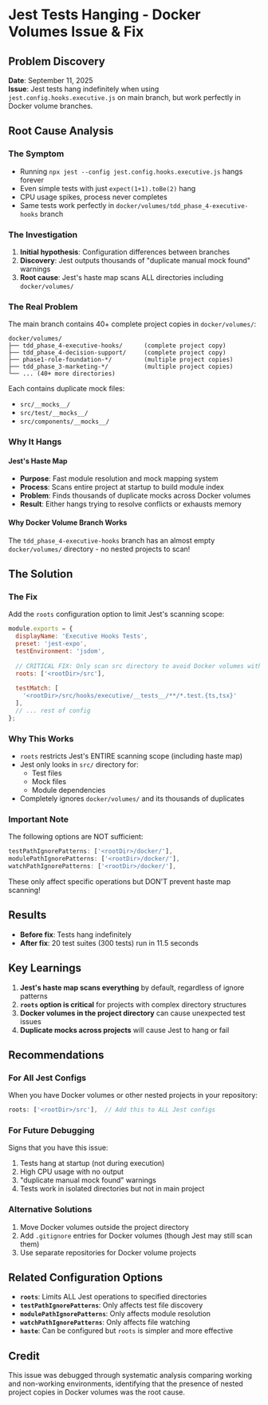 # Jest Tests Hanging - Docker Volumes Issue & Fix

## Problem Discovery
**Date**: September 11, 2025  
**Issue**: Jest tests hang indefinitely when using `jest.config.hooks.executive.js` on main branch, but work perfectly in Docker volume branches.

## Root Cause Analysis

### The Symptom
- Running `npx jest --config jest.config.hooks.executive.js` hangs forever
- Even simple tests with just `expect(1+1).toBe(2)` hang
- CPU usage spikes, process never completes
- Same tests work perfectly in `docker/volumes/tdd_phase_4-executive-hooks` branch

### The Investigation
1. **Initial hypothesis**: Configuration differences between branches
2. **Discovery**: Jest outputs thousands of "duplicate manual mock found" warnings
3. **Root cause**: Jest's haste map scans ALL directories including `docker/volumes/`

### The Real Problem
The main branch contains 40+ complete project copies in `docker/volumes/`:
```
docker/volumes/
├── tdd_phase_4-executive-hooks/      (complete project copy)
├── tdd_phase_4-decision-support/     (complete project copy)
├── phase1-role-foundation-*/         (multiple project copies)
├── tdd_phase_3-marketing-*/          (multiple project copies)
└── ... (40+ more directories)
```

Each contains duplicate mock files:
- `src/__mocks__/`
- `src/test/__mocks__/`
- `src/components/__mocks__/`

### Why It Hangs

#### Jest's Haste Map
- **Purpose**: Fast module resolution and mock mapping system
- **Process**: Scans entire project at startup to build module index
- **Problem**: Finds thousands of duplicate mocks across Docker volumes
- **Result**: Either hangs trying to resolve conflicts or exhausts memory

#### Why Docker Volume Branch Works
The `tdd_phase_4-executive-hooks` branch has an almost empty `docker/volumes/` directory - no nested projects to scan!

## The Solution

### The Fix
Add the `roots` configuration option to limit Jest's scanning scope:

```javascript
module.exports = {
  displayName: 'Executive Hooks Tests',
  preset: 'jest-expo',
  testEnvironment: 'jsdom',
  
  // CRITICAL FIX: Only scan src directory to avoid Docker volumes with duplicate mocks
  roots: ['<rootDir>/src'],
  
  testMatch: [
    '<rootDir>/src/hooks/executive/__tests__/**/*.test.{ts,tsx}'
  ],
  // ... rest of config
};
```

### Why This Works
- `roots` restricts Jest's ENTIRE scanning scope (including haste map)
- Jest only looks in `src/` directory for:
  - Test files
  - Mock files
  - Module dependencies
- Completely ignores `docker/volumes/` and its thousands of duplicates

### Important Note
The following options are NOT sufficient:
```javascript
testPathIgnorePatterns: ['<rootDir>/docker/'],
modulePathIgnorePatterns: ['<rootDir>/docker/'],
watchPathIgnorePatterns: ['<rootDir>/docker/'],
```
These only affect specific operations but DON'T prevent haste map scanning!

## Results
- **Before fix**: Tests hang indefinitely
- **After fix**: 20 test suites (300 tests) run in 11.5 seconds

## Key Learnings

1. **Jest's haste map scans everything** by default, regardless of ignore patterns
2. **`roots` option is critical** for projects with complex directory structures
3. **Docker volumes in the project directory** can cause unexpected test issues
4. **Duplicate mocks across projects** will cause Jest to hang or fail

## Recommendations

### For All Jest Configs
When you have Docker volumes or other nested projects in your repository:
```javascript
roots: ['<rootDir>/src'],  // Add this to ALL Jest configs
```

### For Future Debugging
Signs that you have this issue:
1. Tests hang at startup (not during execution)
2. High CPU usage with no output
3. "duplicate manual mock found" warnings
4. Tests work in isolated directories but not in main project

### Alternative Solutions
1. Move Docker volumes outside the project directory
2. Add `.gitignore` entries for Docker volumes (though Jest may still scan them)
3. Use separate repositories for Docker volume projects

## Related Configuration Options

- **`roots`**: Limits ALL Jest operations to specified directories
- **`testPathIgnorePatterns`**: Only affects test file discovery
- **`modulePathIgnorePatterns`**: Only affects module resolution
- **`watchPathIgnorePatterns`**: Only affects file watching
- **`haste`**: Can be configured but `roots` is simpler and more effective

## Credit
This issue was debugged through systematic analysis comparing working and non-working environments, identifying that the presence of nested project copies in Docker volumes was the root cause.